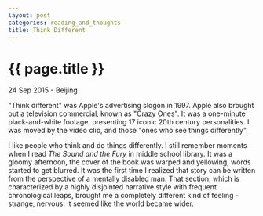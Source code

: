 ```yaml
---
layout: post
categories: reading_and_thoughts
title: Think Different
---
```


{{ page.title }}
================

<p class="meta">24 Sep 2015 - Beijing</p>

"Think different" was Apple's advertising slogon in 1997. Apple also brought out a television commercial, known as "Crazy Ones". It was a one-minute black-and-white footage, presenting 17 iconic 20th century personalities. I was moved by the video clip, and those "ones who see things differently".

I like people who think and do things differently. I still remember moments when I read *The Sound and the Fury* in middle school library. It was a gloomy afternoon, the cover of the book was warped and yellowing, words started to get blurred. It was the first time I realized that story can be written from the perspective of a mentally disabled man. That section, which is characterized by a highly disjointed narrative style with frequent chronological leaps, brought me a completely different kind of feeling - strange, nervous. It seemed like the world became wider.
